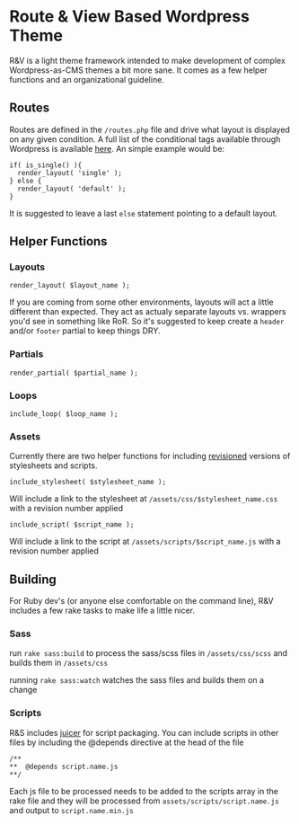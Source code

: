 Route & View Based Wordpress Theme
==================================

R&V is a light theme framework intended to make development of complex Wordpress-as-CMS themes a bit more sane. It comes as a few helper functions and an organizational guideline.


Routes
------

Routes are defined in the `/routes.php` file and drive what layout is displayed on any given condition. A full list of the conditional tags available through Wordpress is available [here](http://codex.wordpress.org/Conditional_Tags). An simple example would be:

    if( is_single() ){
      render_layout( 'single' );
    } else { 
      render_layout( 'default' );
    }

It is suggested to leave a last `else` statement pointing to a default layout.


Helper Functions
----------------


### Layouts
`render_layout( $layout_name );`

If you are coming from some other environments, layouts will act a little different than expected. They act as actualy separate layouts vs. wrappers you'd see in something like RoR. So it's suggested to keep create a `header` and/or `footer` partial to keep things DRY.

### Partials
`render_partial( $partial_name );`

### Loops
`include_loop( $loop_name );`

### Assets
Currently there are two helper functions for including [revisioned](https://github.com/h5bp/html5-boilerplate/wiki/cachebusting) versions of stylesheets and scripts.


`include_stylesheet( $stylesheet_name );`

Will include a link to the stylesheet at `/assets/css/$stylesheet_name.css` with a revision number applied


`include_script( $script_name );`

Will include a link to the script at `/assets/scripts/$script_name.js` with a revision number applied


Building
-------

For Ruby dev's (or anyone else comfortable on the command line), R&V includes a few rake tasks to make life a little nicer.

### Sass

run `rake sass:build` to process the sass/scss files in `/assets/css/scss` and builds them in `/assets/css`

running `rake sass:watch` watches the sass files and builds them on a change

### Scripts

R&S includes [juicer](http://cjohansen.no/en/ruby/juicer_a_css_and_javascript_packaging_tool) for script packaging. You can include scripts in other files by including the @depends directive at the head of the file

    /**
    **  @depends script.name.js
    **/    

Each js file to be processed needs to be added to the scripts array in the rake file and they will be processed from `assets/scripts/script.name.js` and output to `script.name.min.js`